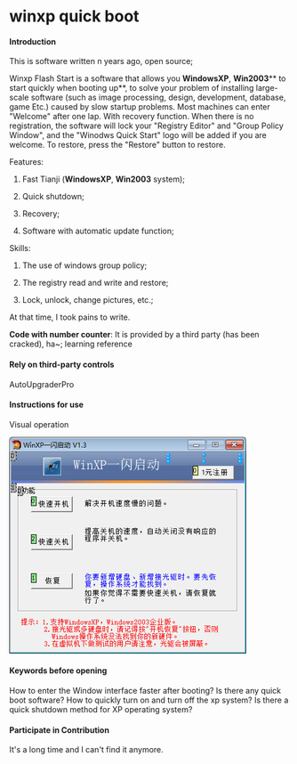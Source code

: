 # winxp quick boot


#### Introduction
This is software written n years ago, open source;

Winxp Flash Start is a software that allows you **WindowsXP**, **Win2003**** to start quickly when booting up**, to solve your problem of installing large-scale software (such as image processing, design, development, database, game Etc.) caused by slow startup problems. Most machines can enter "Welcome" after one lap. With recovery function. When there is no registration, the software will lock your "Registry Editor" and "Group Policy Window", and the "Winodws Quick Start" logo will be added if you are welcome. To restore, press the "Restore" button to restore.



Features:

 1. Fast Tianji (**WindowsXP**, **Win2003** system);

 2. Quick shutdown;

 3. Recovery;

 4. Software with automatic update function;

    

Skills:

 1. The use of windows group policy;

 4. The registry read and write and restore;

 5. Lock, unlock, change pictures, etc.;

    

At that time, I took pains to write.
    

**Code with number counter**: It is provided by a third party (has been cracked), ha~; learning reference



#### Rely on third-party controls

 AutoUpgraderPro



#### Instructions for use

Visual operation

![Startup interface](README.assets/%E5%90%AF%E5%8A%A8%E7%95%8C%E9%9D%A2.png)





#### Keywords before opening

How to enter the Window interface faster after booting?
Is there any quick boot software?
How to quickly turn on and turn off the xp system?
Is there a quick shutdown method for XP operating system?



#### Participate in Contribution

 It's a long time and I can't find it anymore.